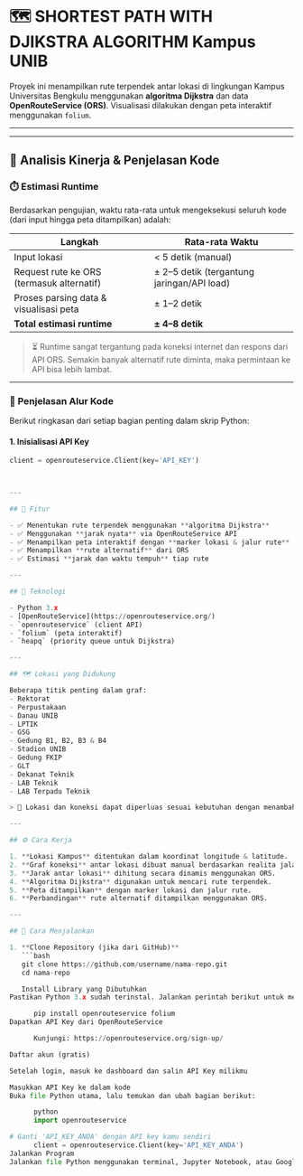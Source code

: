 # 🗺️ SHORTEST PATH WITH DJIKSTRA ALGORITHM Kampus UNIB

Proyek ini menampilkan rute terpendek antar lokasi di lingkungan Kampus Universitas Bengkulu menggunakan **algoritma Dijkstra** dan data **OpenRouteService (ORS)**. Visualisasi dilakukan dengan peta interaktif menggunakan `folium`.


---

---

## 🧪 Analisis Kinerja & Penjelasan Kode

### ⏱️ Estimasi Runtime

Berdasarkan pengujian, waktu rata-rata untuk mengeksekusi seluruh kode (dari input hingga peta ditampilkan) adalah:

| Langkah                              | Rata-rata Waktu |
|-------------------------------------|-----------------|
| Input lokasi                        | < 5 detik (manual) |
| Request rute ke ORS (termasuk alternatif) | ± 2–5 detik (tergantung jaringan/API load) |
| Proses parsing data & visualisasi peta | ± 1–2 detik |
| **Total estimasi runtime**         | **± 4–8 detik** |

> ⏳ Runtime sangat tergantung pada koneksi internet dan respons dari API ORS. Semakin banyak alternatif rute diminta, maka permintaan ke API bisa lebih lambat.

---

### 🧠 Penjelasan Alur Kode

Berikut ringkasan dari setiap bagian penting dalam skrip Python:

#### 1. **Inisialisasi API Key**
```python
client = openrouteservice.Client(key='API_KEY')



---

## 📌 Fitur

- ✅ Menentukan rute terpendek menggunakan **algoritma Dijkstra**
- ✅ Menggunakan **jarak nyata** via OpenRouteService API
- ✅ Menampilkan peta interaktif dengan **marker lokasi & jalur rute**
- ✅ Menampilkan **rute alternatif** dari ORS
- ✅ Estimasi **jarak dan waktu tempuh** tiap rute

---

## 🧰 Teknologi

- Python 3.x
- [OpenRouteService](https://openrouteservice.org/)
- `openrouteservice` (client API)
- `folium` (peta interaktif)
- `heapq` (priority queue untuk Dijkstra)

---

## 🗺️ Lokasi yang Didukung

Beberapa titik penting dalam graf:
- Rektorat
- Perpustakaan
- Danau UNIB
- LPTIK
- GSG
- Gedung B1, B2, B3 & B4
- Stadion UNIB
- Gedung FKIP
- GLT
- Dekanat Teknik
- LAB Teknik
- LAB Terpadu Teknik

> 📌 Lokasi dan koneksi dapat diperluas sesuai kebutuhan dengan menambahkan ke dictionary `locations` dan `graph`.

---

## ⚙️ Cara Kerja

1. **Lokasi Kampus** ditentukan dalam koordinat longitude & latitude.
2. **Graf koneksi** antar lokasi dibuat manual berdasarkan realita jalan.
3. **Jarak antar lokasi** dihitung secara dinamis menggunakan ORS.
4. **Algoritma Dijkstra** digunakan untuk mencari rute terpendek.
5. **Peta ditampilkan** dengan marker lokasi dan jalur rute.
6. **Perbandingan** rute alternatif ditampilkan menggunakan ORS.

---

## 🚀 Cara Menjalankan

1. **Clone Repository (jika dari GitHub)**  
   ```bash
   git clone https://github.com/username/nama-repo.git
   cd nama-repo

   Install Library yang Dibutuhkan
Pastikan Python 3.x sudah terinstal. Jalankan perintah berikut untuk menginstal dependensi:

      pip install openrouteservice folium
Dapatkan API Key dari OpenRouteService

      Kunjungi: https://openrouteservice.org/sign-up/

Daftar akun (gratis)

Setelah login, masuk ke dashboard dan salin API Key milikmu

Masukkan API Key ke dalam kode
Buka file Python utama, lalu temukan dan ubah bagian berikut:

      python
      import openrouteservice

# Ganti 'API_KEY_ANDA' dengan API key kamu sendiri
      client = openrouteservice.Client(key='API_KEY_ANDA')
Jalankan Program
Jalankan file Python menggunakan terminal, Jupyter Notebook, atau Google Colab.

